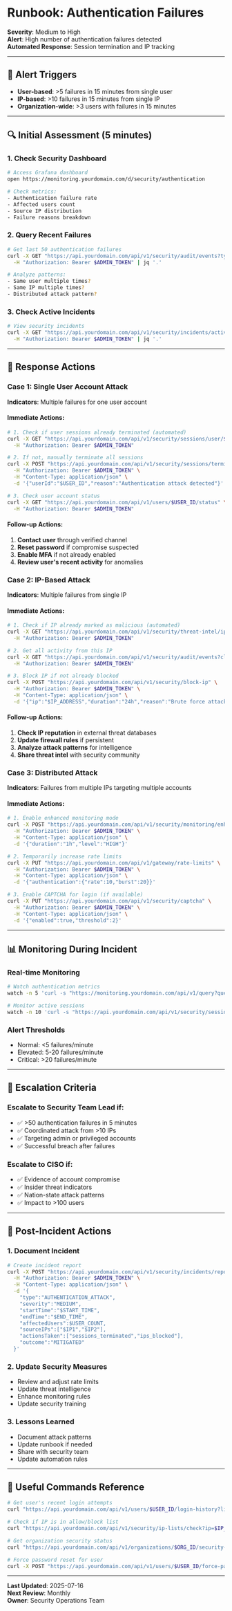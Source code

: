 # Runbook: Authentication Failures

**Severity**: Medium to High  
**Alert**: High number of authentication failures detected  
**Automated Response**: Session termination and IP tracking  

---

## 🚨 Alert Triggers

- **User-based**: >5 failures in 15 minutes from single user
- **IP-based**: >10 failures in 15 minutes from single IP
- **Organization-wide**: >3 users with failures in 15 minutes

---

## 🔍 Initial Assessment (5 minutes)

### 1. Check Security Dashboard
```bash
# Access Grafana dashboard
open https://monitoring.yourdomain.com/d/security/authentication

# Check metrics:
- Authentication failure rate
- Affected users count
- Source IP distribution
- Failure reasons breakdown
```

### 2. Query Recent Failures
```bash
# Get last 50 authentication failures
curl -X GET "https://api.yourdomain.com/api/v1/security/audit/events?type=AUTHENTICATION_FAILURE&limit=50" \
  -H "Authorization: Bearer $ADMIN_TOKEN" | jq '.'

# Analyze patterns:
- Same user multiple times?
- Same IP multiple times?
- Distributed attack pattern?
```

### 3. Check Active Incidents
```bash
# View security incidents
curl -X GET "https://api.yourdomain.com/api/v1/security/incidents/active" \
  -H "Authorization: Bearer $ADMIN_TOKEN" | jq '.'
```

---

## 🎯 Response Actions

### Case 1: Single User Account Attack

**Indicators**: Multiple failures for one user account

#### Immediate Actions:
```bash
# 1. Check if user sessions already terminated (automated)
curl -X GET "https://api.yourdomain.com/api/v1/security/sessions/user/$USER_ID" \
  -H "Authorization: Bearer $ADMIN_TOKEN"

# 2. If not, manually terminate all sessions
curl -X POST "https://api.yourdomain.com/api/v1/security/sessions/terminate" \
  -H "Authorization: Bearer $ADMIN_TOKEN" \
  -H "Content-Type: application/json" \
  -d '{"userId":"$USER_ID","reason":"Authentication attack detected"}'

# 3. Check user account status
curl -X GET "https://api.yourdomain.com/api/v1/users/$USER_ID/status" \
  -H "Authorization: Bearer $ADMIN_TOKEN"
```

#### Follow-up Actions:
1. **Contact user** through verified channel
2. **Reset password** if compromise suspected
3. **Enable MFA** if not already enabled
4. **Review user's recent activity** for anomalies

### Case 2: IP-Based Attack

**Indicators**: Multiple failures from single IP

#### Immediate Actions:
```bash
# 1. Check if IP already marked as malicious (automated)
curl -X GET "https://api.yourdomain.com/api/v1/security/threat-intel/ip/$IP_ADDRESS" \
  -H "Authorization: Bearer $ADMIN_TOKEN"

# 2. Get all activity from this IP
curl -X GET "https://api.yourdomain.com/api/v1/security/audit/events?clientIp=$IP_ADDRESS&limit=100" \
  -H "Authorization: Bearer $ADMIN_TOKEN"

# 3. Block IP if not already blocked
curl -X POST "https://api.yourdomain.com/api/v1/security/block-ip" \
  -H "Authorization: Bearer $ADMIN_TOKEN" \
  -H "Content-Type: application/json" \
  -d '{"ip":"$IP_ADDRESS","duration":"24h","reason":"Brute force attack"}'
```

#### Follow-up Actions:
1. **Check IP reputation** in external threat databases
2. **Update firewall rules** if persistent
3. **Analyze attack patterns** for intelligence
4. **Share threat intel** with security community

### Case 3: Distributed Attack

**Indicators**: Failures from multiple IPs targeting multiple accounts

#### Immediate Actions:
```bash
# 1. Enable enhanced monitoring mode
curl -X POST "https://api.yourdomain.com/api/v1/security/monitoring/enhance" \
  -H "Authorization: Bearer $ADMIN_TOKEN" \
  -H "Content-Type: application/json" \
  -d '{"duration":"1h","level":"HIGH"}'

# 2. Temporarily increase rate limits
curl -X PUT "https://api.yourdomain.com/api/v1/gateway/rate-limits" \
  -H "Authorization: Bearer $ADMIN_TOKEN" \
  -H "Content-Type: application/json" \
  -d '{"authentication":{"rate":10,"burst":20}}'

# 3. Enable CAPTCHA for login (if available)
curl -X PUT "https://api.yourdomain.com/api/v1/security/captcha" \
  -H "Authorization: Bearer $ADMIN_TOKEN" \
  -H "Content-Type: application/json" \
  -d '{"enabled":true,"threshold":2}'
```

---

## 📊 Monitoring During Incident

### Real-time Monitoring
```bash
# Watch authentication metrics
watch -n 5 'curl -s "https://monitoring.yourdomain.com/api/v1/query?query=rate(security_authentication_failure_total[1m])" | jq .'

# Monitor active sessions
watch -n 10 'curl -s "https://api.yourdomain.com/api/v1/security/sessions/stats" -H "Authorization: Bearer $ADMIN_TOKEN" | jq .'
```

### Alert Thresholds
- Normal: <5 failures/minute
- Elevated: 5-20 failures/minute  
- Critical: >20 failures/minute

---

## 📧 Escalation Criteria

### Escalate to Security Team Lead if:
- ✅ >50 authentication failures in 5 minutes
- ✅ Coordinated attack from >10 IPs
- ✅ Targeting admin or privileged accounts
- ✅ Successful breach after failures

### Escalate to CISO if:
- ✅ Evidence of account compromise
- ✅ Insider threat indicators
- ✅ Nation-state attack patterns
- ✅ Impact to >100 users

---

## 📁 Post-Incident Actions

### 1. Document Incident
```bash
# Create incident report
curl -X POST "https://api.yourdomain.com/api/v1/security/incidents/report" \
  -H "Authorization: Bearer $ADMIN_TOKEN" \
  -H "Content-Type: application/json" \
  -d '{
    "type":"AUTHENTICATION_ATTACK",
    "severity":"MEDIUM",
    "startTime":"$START_TIME",
    "endTime":"$END_TIME",
    "affectedUsers":$USER_COUNT,
    "sourceIPs":["$IP1","$IP2"],
    "actionsTaken":["sessions_terminated","ips_blocked"],
    "outcome":"MITIGATED"
  }'
```

### 2. Update Security Measures
- Review and adjust rate limits
- Update threat intelligence
- Enhance monitoring rules
- Update security training

### 3. Lessons Learned
- Document attack patterns
- Update runbook if needed
- Share with security team
- Update automation rules

---

## 🔧 Useful Commands Reference

```bash
# Get user's recent login attempts
curl "https://api.yourdomain.com/api/v1/users/$USER_ID/login-history?limit=20"

# Check if IP is in allow/block list
curl "https://api.yourdomain.com/api/v1/security/ip-lists/check?ip=$IP_ADDRESS"

# Get organization security status
curl "https://api.yourdomain.com/api/v1/organizations/$ORG_ID/security-status"

# Force password reset for user
curl -X POST "https://api.yourdomain.com/api/v1/users/$USER_ID/force-password-reset"
```

---

**Last Updated**: 2025-07-16  
**Next Review**: Monthly  
**Owner**: Security Operations Team
